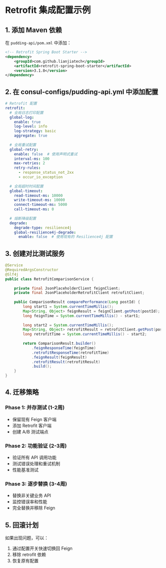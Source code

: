 # Retrofit 集成配置示例

## 1. 添加 Maven 依赖

在 `pudding-api/pom.xml` 中添加：

```xml
<!-- Retrofit Spring Boot Starter -->
<dependency>
    <groupId>com.github.lianjiatech</groupId>
    <artifactId>retrofit-spring-boot-starter</artifactId>
    <version>3.1.8</version>
</dependency>
```

## 2. 在 consul-configs/pudding-api.yml 中添加配置

```yaml
# Retrofit 配置
retrofit:
  # 全局日志打印配置
  global-log:
    enable: true
    log-level: info
    log-strategy: basic
    aggregate: true
  
  # 全局重试配置
  global-retry:
    enable: false  # 使用声明式重试
    interval-ms: 100
    max-retries: 2
    retry-rules:
      - response_status_not_2xx
      - occur_io_exception
  
  # 全局超时时间配置
  global-timeout:
    read-timeout-ms: 10000
    write-timeout-ms: 10000
    connect-timeout-ms: 5000
    call-timeout-ms: 0
  
  # 熔断降级配置
  degrade:
    degrade-type: resilience4j
    global-resilience4j-degrade:
      enable: false  # 使用现有的 Resilience4j 配置
```

## 3. 创建对比测试服务

```java
@Service
@RequiredArgsConstructor
@Slf4j
public class RetrofitComparisonService {
    
    private final JsonPlaceholderClient feignClient;
    private final JsonPlaceholderRetrofitClient retrofitClient;
    
    public ComparisonResult comparePerformance(Long postId) {
        long start1 = System.currentTimeMillis();
        Map<String, Object> feignResult = feignClient.getPost(postId);
        long feignTime = System.currentTimeMillis() - start1;
        
        long start2 = System.currentTimeMillis();
        Map<String, Object> retrofitResult = retrofitClient.getPost(postId);
        long retrofitTime = System.currentTimeMillis() - start2;
        
        return ComparisonResult.builder()
            .feignResponseTime(feignTime)
            .retrofitResponseTime(retrofitTime)
            .feignResult(feignResult)
            .retrofitResult(retrofitResult)
            .build();
    }
}
```

## 4. 迁移策略

### Phase 1: 并存测试 (1-2周)
- 保留现有 Feign 客户端
- 添加 Retrofit 客户端
- 创建 A/B 测试端点

### Phase 2: 功能验证 (2-3周)
- 验证所有 API 调用功能
- 测试错误处理和重试机制
- 性能基准测试

### Phase 3: 逐步替换 (3-4周)
- 替换非关键业务 API
- 监控错误率和性能
- 完全替换并移除 Feign

## 5. 回滚计划

如果出现问题，可以：
1. 通过配置开关快速切换回 Feign
2. 移除 retrofit 依赖
3. 恢复原有配置
